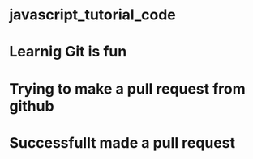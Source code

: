 # javascript_tutorial_code
# Learnig Git is fun
# Trying to make a pull request from github
# Successfullt made a pull request
